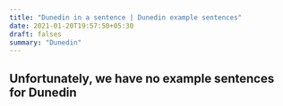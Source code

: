 ```yaml
---
title: "Dunedin in a sentence | Dunedin example sentences"
date: 2021-01-20T19:57:50+05:30
draft: falses
summary: "Dunedin"
---
```

## Unfortunately, we have no example sentences for Dunedin                 
